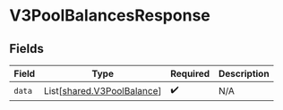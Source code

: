# V3PoolBalancesResponse


## Fields

| Field                                                              | Type                                                               | Required                                                           | Description                                                        |
| ------------------------------------------------------------------ | ------------------------------------------------------------------ | ------------------------------------------------------------------ | ------------------------------------------------------------------ |
| `data`                                                             | List[[shared.V3PoolBalance](../../models/shared/v3poolbalance.md)] | :heavy_check_mark:                                                 | N/A                                                                |